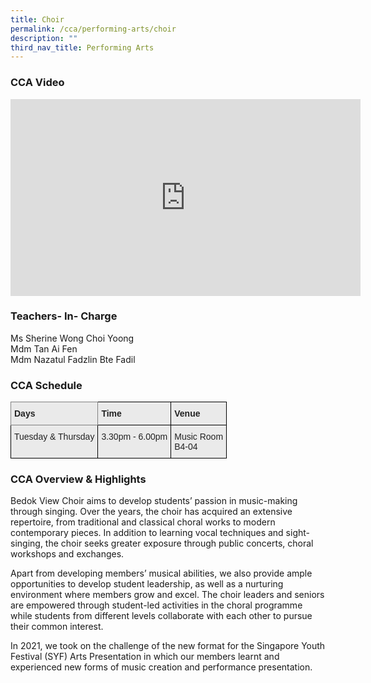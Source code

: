 ```yaml
---
title: Choir
permalink: /cca/performing-arts/choir
description: ""
third_nav_title: Performing Arts
---
```

### CCA Video

<div class="bp-youtube">

<iframe width="560" height="315" src="https://www.youtube.com/embed/3F0thedOpfk" title="YouTube video player" frameborder="0" allow="accelerometer; autoplay; clipboard-write; encrypted-media; gyroscope; picture-in-picture" allowfullscreen></iframe>

</div>

### Teachers- In- Charge

Ms Sherine Wong Choi Yoong <br>
Mdm Tan Ai Fen <br>
Mdm Nazatul Fadzlin Bte Fadil


### CCA Schedule

<style type="text/css">
.tg  {border-collapse:collapse;border-spacing:0;}
.tg td{border-color:black;border-style:solid;border-width:1px;font-family:Arial, sans-serif;font-size:14px;
  overflow:hidden;padding:10px 5px;word-break:normal;}
.tg th{border-color:black;border-style:solid;border-width:1px;font-family:Arial, sans-serif;font-size:14px;
  font-weight:normal;overflow:hidden;padding:10px 5px;word-break:normal;}
.tg .tg-y7qa{background-color:#EAEAEA;color:#222;text-align:left;vertical-align:top}
.tg .tg-z5wu{background-color:#EAEAEA;border-color:inherit;color:#222;font-weight:bold;text-align:left;vertical-align:top}
.tg .tg-rj1p{background-color:#EAEAEA;color:#222;font-weight:bold;text-align:left;vertical-align:top}
</style>
<table class="tg">
<thead>
  <tr>
    <th class="tg-z5wu">Days</th>
    <th class="tg-rj1p">Time</th>
    <th class="tg-rj1p">Venue</th>
  </tr>
</thead>
<tbody>
  <tr>
    <td class="tg-y7qa">Tuesday &amp; Thursday</td>
    <td class="tg-y7qa">3.30pm - 6.00pm</td>
    <td class="tg-y7qa">Music Room<br>B4-04</td>
  </tr>
</tbody>
</table>

### CCA Overview & Highlights

Bedok View Choir aims to develop students’ passion in music-making through singing. Over the years, the choir has acquired an extensive repertoire, from traditional and classical choral works to modern contemporary pieces. In addition to learning vocal techniques and sight-singing, the choir seeks greater exposure through public concerts, choral workshops and exchanges. 

Apart from developing members’ musical abilities, we also provide ample opportunities to develop student leadership, as well as a nurturing environment where members grow and excel. The choir leaders and seniors are empowered through student-led activities in the choral programme while students from different levels collaborate with each other to pursue their common interest.

In 2021, we took on the challenge of the new format for the Singapore Youth Festival (SYF) Arts Presentation in which our members learnt and experienced new forms of music creation and performance presentation.





